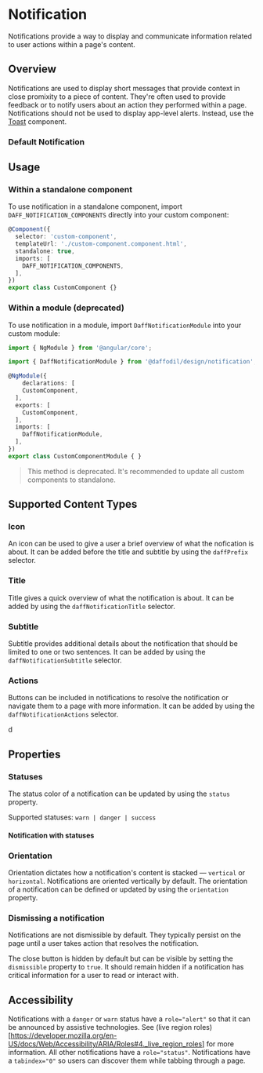# Notification
Notifications provide a way to display and communicate information related to user actions within a page's content.

## Overview
Notifications are used to display short messages that provide context in close promixity to a piece of content. They're often used to provide feedback or to notify users about an action they performed within a page. Notifications should not be used to display app-level alerts. Instead, use the [Toast](/libs/design/toast/README.md) component.

### Default Notification
<design-land-example-viewer-container example="default-notification"></design-land-example-viewer-container>

## Usage

### Within a standalone component
To use notification in a standalone component, import `DAFF_NOTIFICATION_COMPONENTS` directly into your custom component:

```ts
@Component({
  selector: 'custom-component',
  templateUrl: './custom-component.component.html',
  standalone: true,
  imports: [
    DAFF_NOTIFICATION_COMPONENTS,
  ],
})
export class CustomComponent {}
```

### Within a module (deprecated)
To use notification in a module, import `DaffNotificationModule` into your custom module:

```ts
import { NgModule } from '@angular/core';

import { DaffNotificationModule } from '@daffodil/design/notification';

@NgModule({
	declarations: [
    CustomComponent,
  ],
  exports: [
    CustomComponent,
  ],
  imports: [
    DaffNotificationModule,
  ],
})
export class CustomComponentModule { }
```

> This method is deprecated. It's recommended to update all custom components to standalone.

## Supported Content Types

### Icon
An icon can be used to give a user a brief overview of what the nofication is about. It can be added before the title and subtitle by using the <code>daffPrefix</code> selector.

### Title
Title gives a quick overview of what the notification is about. It can be added by using the `daffNotificationTitle` selector.

### Subtitle
Subtitle provides additional details about the notification that should be limited to one or two sentences. It can be added by using the `daffNotificationSubtitle` selector.

### Actions
Buttons can be included in notifications to resolve the notification or navigate them to a page with more information. It can be added by using the `daffNotificationActions` selector.

<design-land-example-viewer-container example="notification-with-actions"></design-land-example-viewer-container>d

## Properties

### Statuses
The status color of a notification can be updated by using the `status` property.

Supported statuses: `warn | danger | success`

#### Notification with statuses
<design-land-example-viewer-container example="notification-status"></design-land-example-viewer-container>

### Orientation
Orientation dictates how a notification's content is stacked — `vertical` or `horizontal`. Notifications are oriented vertically by default. The orientation of a notification can be defined or updated by using the `orientation` property.

<design-land-example-viewer-container example="notification-orientations"></design-land-example-viewer-container>

### Dismissing a notification
Notifications are not dismissible by default. They typically persist on the page until a user takes action that resolves the notification.

The close button is hidden by default but can be visible by setting the `dismissible` property to `true`. It should remain hidden if a notification has critical information for a user to read or interact with.

<design-land-example-viewer-container example="dismissible-notification"></design-land-example-viewer-container>

## Accessibility
Notifications with a `danger` or `warn` status have a `role="alert"` so that it can be announced by assistive technologies. See (live region roles)[https://developer.mozilla.org/en-US/docs/Web/Accessibility/ARIA/Roles#4._live_region_roles] for more information. All other notifications have a `role="status"`. Notifications have a `tabindex="0"` so users can discover them while tabbing through a page.